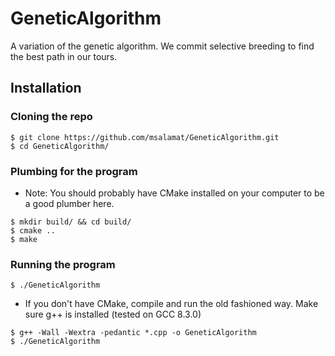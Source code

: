 
# GeneticAlgorithm

A variation of the genetic algorithm. We commit selective breeding to find the best path in our tours.

## Installation

### Cloning the repo

```shell
$ git clone https://github.com/msalamat/GeneticAlgorithm.git
$ cd GeneticAlgorithm/
```

### Plumbing for the program

- Note: You should probably have CMake installed on your computer to be a good plumber here.

```shell
$ mkdir build/ && cd build/
$ cmake ..
$ make
```

### Running the program

```shell
$ ./GeneticAlgorithm
```

- If you don't have CMake, compile and run the old fashioned way. Make sure g++ is installed (tested on GCC 8.3.0)

```shell
$ g++ -Wall -Wextra -pedantic *.cpp -o GeneticAlgorithm
$ ./GeneticAlgorithm
```
